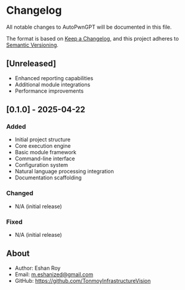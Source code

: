 # Changelog

All notable changes to AutoPwnGPT will be documented in this file.

The format is based on [Keep a Changelog](https://keepachangelog.com/en/1.0.0/),
and this project adheres to [Semantic Versioning](https://semver.org/spec/v2.0.0.html).

## [Unreleased]
- Enhanced reporting capabilities
- Additional module integrations
- Performance improvements

## [0.1.0] - 2025-04-22
### Added
- Initial project structure
- Core execution engine
- Basic module framework
- Command-line interface
- Configuration system
- Natural language processing integration
- Documentation scaffolding

### Changed
- N/A (initial release)

### Fixed
- N/A (initial release)

## About
- Author: Eshan Roy
- Email: m.eshanized@gmail.com
- GitHub: https://github.com/TonmoyInfrastructureVision
